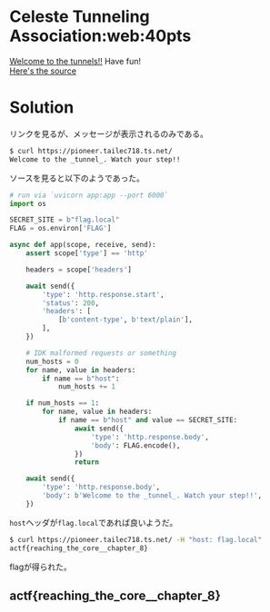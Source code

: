 # Celeste Tunneling Association:web:40pts
[Welcome to the tunnels!!](https://pioneer.tailec718.ts.net/) Have fun!  
[Here's the source](server.py)  

# Solution
リンクを見るが、メッセージが表示されるのみである。  
```bash
$ curl https://pioneer.tailec718.ts.net/
Welcome to the _tunnel_. Watch your step!!
```
ソースを見ると以下のようであった。  
```python
# run via `uvicorn app:app --port 6000`
import os

SECRET_SITE = b"flag.local"
FLAG = os.environ['FLAG']

async def app(scope, receive, send):
    assert scope['type'] == 'http'

    headers = scope['headers']

    await send({
        'type': 'http.response.start',
        'status': 200,
        'headers': [
            [b'content-type', b'text/plain'],
        ],
    })

    # IDK malformed requests or something
    num_hosts = 0
    for name, value in headers:
        if name == b"host":
            num_hosts += 1

    if num_hosts == 1:
        for name, value in headers:
            if name == b"host" and value == SECRET_SITE:
                await send({
                    'type': 'http.response.body',
                    'body': FLAG.encode(),
                })
                return

    await send({
        'type': 'http.response.body',
        'body': b'Welcome to the _tunnel_. Watch your step!!',
    })
```
`host`ヘッダが`flag.local`であれば良いようだ。  
```bash
$ curl https://pioneer.tailec718.ts.net/ -H "host: flag.local"
actf{reaching_the_core__chapter_8}
```
flagが得られた。  

## actf{reaching_the_core__chapter_8}